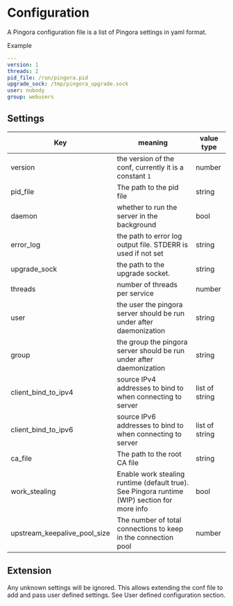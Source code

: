 # Configuration

A Pingora configuration file is a list of Pingora settings in yaml format.

Example
```yaml
---
version: 1
threads: 2
pid_file: /run/pingora.pid
upgrade_sock: /tmp/pingora_upgrade.sock
user: nobody
group: webusers
```
## Settings
| Key      | meaning        | value type |
| ------------- |-------------| ----|
| version | the version of the conf, currently it is a constant `1` | number |
| pid_file | The path to the pid file | string |
| daemon | whether to run the server in the background | bool |
| error_log | the path to error log output file. STDERR is used if not set | string |
| upgrade_sock | the path to the upgrade socket. | string |
| threads | number of threads per service | number |
| user | the user the pingora server should be run under after daemonization | string |
| group | the group the pingora server should be run under after daemonization | string |
| client_bind_to_ipv4 | source IPv4 addresses to bind to when connecting to server | list of string |
| client_bind_to_ipv6 | source IPv6 addresses to bind to when connecting to server| list of string |
| ca_file | The path to the root CA file | string |
| work_stealing | Enable work stealing runtime (default true). See Pingora runtime (WIP) section for more info | bool |
| upstream_keepalive_pool_size | The number of total connections to keep in the connection pool | number |

## Extension
Any unknown settings will be ignored. This allows extending the conf file to add and pass user defined settings. See User defined configuration section.

